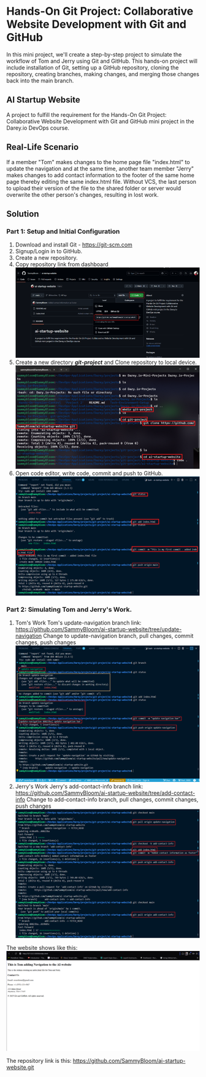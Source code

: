 # Hands-On Git Project: Collaborative Website Development with Git and GitHub
In this mini project, we'll create a step-by-step project to simulate the workflow of Tom and Jerry using Git and GitHub. This hands-on project will include installation of Git, setting up a GitHub repository, cloning the repository, creating branches, making changes, and merging those changes back into the main branch.

## AI Startup Website
A project to fulfill the requirement for the Hands-On Git Project: Collaborative Website Development with Git and GitHub mini project in the Darey.io DevOps course.

## Real-Life Scenario
If a member "Tom" makes changes to the home page file "index.html" to update the navigation and at the same time, another team member "Jerry" makes changes to add contact information to the footer of the same home page thereby editing the same index.html file. Without VCS, the last person to upload their version of the file to the shared folder or server would overwrite the other person's changes, resulting in lost work.

## Solution

### Part 1: Setup and Initial Configuration
1. Download and install Git - https://git-scm.com
2. Signup/Login in to GitHub.
3. Create a new repository.
4. Copy repository link from dashboard
![Copy repo](readme-img/dashboard-link.png "copy repo")
5. Create a new directory _**git-project**_ and Clone repository to local device.
![Clone repo](readme-img/new_dir_clone.png "clone repo")
6. Open code editor, write code, commit and push to GitHub.
![git command](readme-img/git_commands.png "git command")

### Part 2: Simulating Tom and Jerry's Work.
1. Tom's Work
Tom's update-navigation branch link: https://github.com/SammyBloom/ai-startup-website/tree/update-navigation
Change to update-navigation branch, pull changes, commit changes, push changes
![update navigation](readme-img/update-navigation.png "tom work")
2. Jerry's Work
Jerry's add-contact-info branch link: https://github.com/SammyBloom/ai-startup-website/tree/add-contact-info
Change to add-contact-info branch, pull changes, commit changes, push changes
![add contact](readme-img/add-contact-info.png "jerry work")

The website shows like this:
![website](readme-img/website.png "website")

The repository link is this: https://github.com/SammyBloom/ai-startup-website.git